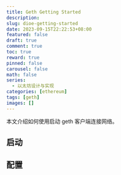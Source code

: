 ```yaml
---
title: Geth Getting Started
description:
slug: dioe-getting-started
date: 2023-09-15T22:22:53+08:00
featured: false
draft: true
comment: true
toc: true
reward: true
pinned: false
carousel: false
math: false
series:
  - 以太坊设计与实现
categories: [ethereum]
tags: [geth]
images: []
---
```


本文介绍如何使用启动 geth 客户端连接网络。

<!--more-->

## 启动

## 配置
